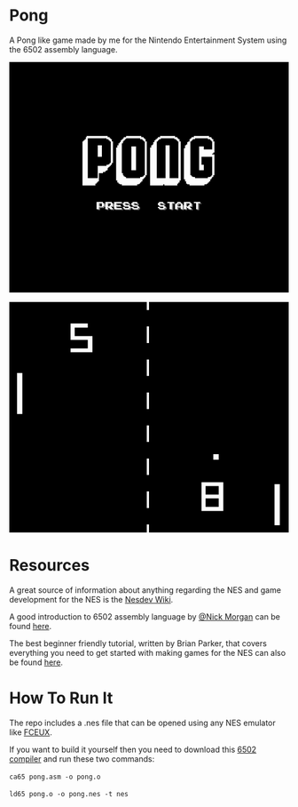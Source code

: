 # Pong
A Pong like game made by me for the Nintendo Entertainment System using the 6502 assembly language.

![Alt text](/screenshots/pong-0.png?raw=true "Start Screen")

![Alt text](/screenshots/pong-4.png?raw=true "Game Screen")

# Resources
A great source of information about anything regarding the NES and game development for the NES is the [Nesdev Wiki](https://www.nesdev.org/wiki/Nesdev_Wiki).

A good introduction to 6502 assembly language by [@Nick Morgan](https://github.com/skilldrick) can be found [here](http://skilldrick.github.io/easy6502/#intro).

The best beginner friendly tutorial, written by Brian Parker, that covers everything you need to get started with making games for the NES can also be found [here](https://nerdy-nights.nes.science/#overview).

# How To Run It
The repo includes a .nes file that can be opened using any NES emulator like [FCEUX](https://fceux.com/web/home.html).

If you want to build it yourself then you need to download this [6502 compiler](https://cc65.github.io/) and run these two commands:

`ca65 pong.asm -o pong.o`

`ld65 pong.o -o pong.nes -t nes`
